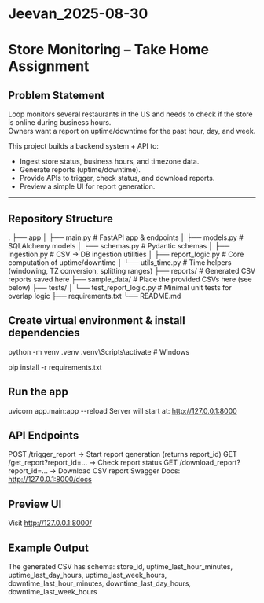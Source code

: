 # Jeevan_2025-08-30
# Store Monitoring – Take Home Assignment

## Problem Statement
Loop monitors several restaurants in the US and needs to check if the store is online during business hours.  
Owners want a report on uptime/downtime for the past hour, day, and week.

This project builds a backend system + API to:

- Ingest store status, business hours, and timezone data.
- Generate reports (uptime/downtime).
- Provide APIs to trigger, check status, and download reports.
- Preview a simple UI for report generation.

---

##  Repository Structure
.
├── app
│   ├── main.py               # FastAPI app & endpoints
│   ├── models.py             # SQLAlchemy models
│   ├── schemas.py            # Pydantic schemas
│   ├── ingestion.py          # CSV -> DB ingestion utilities
│   ├── report_logic.py       # Core computation of uptime/downtime
│   └── utils_time.py         # Time helpers (windowing, TZ conversion, splitting ranges)
├── reports/                  # Generated CSV reports saved here
├── sample_data/              # Place the provided CSVs here (see below)
├── tests/
│   └── test_report_logic.py  # Minimal unit tests for overlap logic
├── requirements.txt
└── README.md

## Create virtual environment & install dependencies
python -m venv .venv
.venv\Scripts\activate      # Windows

pip install -r requirements.txt


## Run the app
uvicorn app.main:app --reload
Server will start at: http://127.0.0.1:8000

## API Endpoints
POST /trigger_report → Start report generation (returns report_id)
GET /get_report?report_id=... → Check report status
GET /download_report?report_id=... → Download CSV report
Swagger Docs: http://127.0.0.1:8000/docs

## Preview UI
Visit http://127.0.0.1:8000/

## Example Output
The generated CSV has schema:
store_id, uptime_last_hour_minutes, uptime_last_day_hours, uptime_last_week_hours,
downtime_last_hour_minutes, downtime_last_day_hours, downtime_last_week_hours

